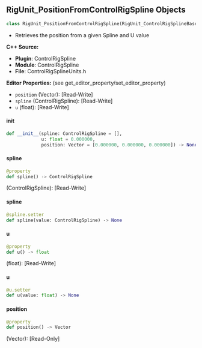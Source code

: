 ## RigUnit_PositionFromControlRigSpline Objects

```python
class RigUnit_PositionFromControlRigSpline(RigUnit_ControlRigSplineBase)
```

* Retrieves the position from a given Spline and U value

**C++ Source:**

- **Plugin**: ControlRigSpline
- **Module**: ControlRigSpline
- **File**: ControlRigSplineUnits.h

**Editor Properties:** (see get_editor_property/set_editor_property)

- ``position`` (Vector):  [Read-Write]
- ``spline`` (ControlRigSpline):  [Read-Write]
- ``u`` (float):  [Read-Write]

<a id="unreal.RigUnit_PositionFromControlRigSpline.__init__"></a>

#### __init__

```python
def __init__(spline: ControlRigSpline = [],
             u: float = 0.000000,
             position: Vector = [0.000000, 0.000000, 0.000000]) -> None
```

<a id="unreal.RigUnit_PositionFromControlRigSpline.spline"></a>

#### spline

```python
@property
def spline() -> ControlRigSpline
```

(ControlRigSpline):  [Read-Write]

<a id="unreal.RigUnit_PositionFromControlRigSpline.spline"></a>

#### spline

```python
@spline.setter
def spline(value: ControlRigSpline) -> None
```

<a id="unreal.RigUnit_PositionFromControlRigSpline.u"></a>

#### u

```python
@property
def u() -> float
```

(float):  [Read-Write]

<a id="unreal.RigUnit_PositionFromControlRigSpline.u"></a>

#### u

```python
@u.setter
def u(value: float) -> None
```

<a id="unreal.RigUnit_PositionFromControlRigSpline.position"></a>

#### position

```python
@property
def position() -> Vector
```

(Vector):  [Read-Only]

<a id="unreal.RigUnit_TransformFromControlRigSpline"></a>